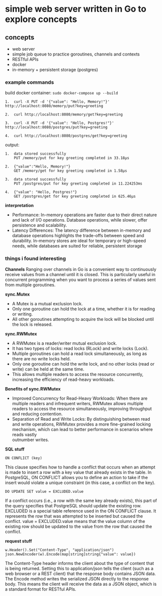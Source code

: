 # simple web server written in Go to explore concepts

## concepts

- web server
- simple job queue to practice goroutines, channels and contexts
- RESTful APIs
- docker
- in-memory + persistent storage (postgres)

### example commands

build docker container:
`sudo docker-compose up --build`

```
1.  curl -X PUT -d '{"value": "Hello, Memory!"}' http://localhost:8080/memory/put?key=greeting

2.  curl http://localhost:8080/memory/get?key=greeting

3.  curl -X PUT -d '{"value": "Hello, Postgres!"}' http://localhost:8080/postgres/put?key=greeting

4.  curl http://localhost:8080/postgres/get?key=greeting
```

output:
```
1.  data stored successfully
    PUT /memory/put for key greeting completed in 33.18µs

2.  {"value":"Hello, Memory!"}
    GET /memory/get for key greeting completed in 1.58µs

3.  data stored successfully
    PUT /postgres/put for key greeting completed in 11.224253ms

4.  {"value": "Hello, Postgres!"}
    GET /postgres/get for key greeting completed in 625.46µs
```

**interpretation**
- Performance: In-memory operations are faster due to their direct nature and lack of I/O operations. Database operations, while slower, offer persistence and scalability.
- Latency Differences: The latency difference between in-memory and database operations highlights the trade-offs between speed and durability. In-memory stores are ideal for temporary or high-speed needs, while databases are suited for reliable, persistent storage


### things i found interesting

**Channels**
Ranging over channels in Go is a convenient way to continuously receive values from a channel until it is closed. This is particularly useful in concurrent programming when you want to process a series of values sent from multiple goroutines.

**sync.Mutex**
- A Mutex is a mutual exclusion lock.
- Only one goroutine can hold the lock at a time, whether it is for reading or writing.
- All other goroutines attempting to acquire the lock will be blocked until the lock is released.

**sync.RWMutex**
- A RWMutex is a reader/writer mutual exclusion lock.
- It has two types of locks: read locks (RLock) and write locks (Lock).
- Multiple goroutines can hold a read lock simultaneously, as long as there are no write locks held.
- Only one goroutine can hold the write lock, and no other locks (read or write) can be held at the same time.
- This allows multiple readers to access the resource concurrently, increasing the efficiency of read-heavy workloads.

**Benefits of sync.RWMutex**
- Improved Concurrency for Read-Heavy Workloads: When there are multiple readers and infrequent writers, RWMutex allows multiple readers to access the resource simultaneously, improving throughput and reducing contention.
- Separation of Read and Write Locks: By distinguishing between read and write operations, RWMutex provides a more fine-grained locking mechanism, which can lead to better performance in scenarios where reads vastly     
  outnumber writes.

**SQL stuff**

`ON CONFLICT (key)`

This clause specifies how to handle a conflict that occurs when an attempt is made to insert a row with a key value that already exists in the table.
In PostgreSQL, ON CONFLICT allows you to define an action to take if the insert would violate a unique constraint (in this case, a conflict on the key).

`DO UPDATE SET value = EXCLUDED.value`

If a conflict occurs (i.e., a row with the same key already exists), this part of the query specifies that PostgreSQL should update the existing row.
EXCLUDED is a special table reference used in the ON CONFLICT clause. It represents the row that was attempted to be inserted but caused the conflict.
value = EXCLUDED.value means that the value column of the existing row should be updated to the value from the row that caused the conflict.


**request stuff**

```
w.Header().Set("Content-Type", "application/json")
json.NewEncoder(w).Encode(map[string]string{"value": value})
```

The Content-Type header informs the client about the type of content that is being returned. Setting this to application/json tells the client (such as a web browser or a REST client) that the response body contains JSON data.
The Encode method writes the serialized JSON directly to the response body. This means the client will receive the data as a JSON object, which is a standard format for RESTful APIs.
